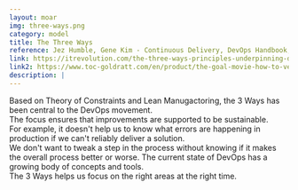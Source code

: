 ```yaml
---
layout: moar
img: three-ways.png
category: model
title: The Three Ways
reference: Jez Humble, Gene Kim - Continuous Delivery, DevOps Handbook, the Phoenix Project
link: https://itrevolution.com/the-three-ways-principles-underpinning-devops/
link2: https://www.toc-goldratt.com/en/product/the-goal-movie-how-to-version
description: |
---
```

Based on Theory of Constraints and Lean Manugactoring, the 3 Ways has been central to the DevOps movement.  
The focus ensures that improvements are supported to be sustainable.  
For example, it doesn't help us to know what errors are happening in production if we can't reliably deliver a solution.  
We don't want to tweak a step in the process without knowing if it makes the overall process better or worse. 
The current state of DevOps has a growing body of concepts and tools.  
The 3 Ways helps us focus on the right areas at the right time.



